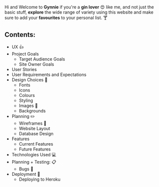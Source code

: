 Hi and Welcome to **Gynnie** if you're a **gin lover** :heart_eyes: like me, and not just the basic stuff, **explore** the wide range of variety using this website and make sure to add your **favourites** to your personal list. :cocktail:
## Contents:
* UX 👍
* Project Goals
  * Target Audience Goals
  * Site Owner Goals
* User Stories
* User Requirements and Expectations
* Design Choices :notebook_with_decorative_cover:
  * Fonts
  * Icons
  * Colours
  * Styling
  * Images :city_sunrise:
  * Backgrounds
* Planning :pencil2:
  * Wireframes :wrench:
  * Website Layout
  * Database Design
* Features
  * Current Features
  * Future Features 
* Technologies Used :computer:
* Planning + Testing: :clipboard:
   * Bugs :bug:
* Deployment :rocket:
  * Deploying to Heroku